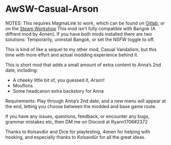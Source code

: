 # AwSW-Casual-Arson

NOTES: 
This requires MagmaLink to work, which can be found on [Gitlab](https://gitlab.com/jakzie2/awsw-magmalink), or on the [Steam Workshop](https://steamcommunity.com/sharedfiles/filedetails/?id=2594080243)
This mod isn’t fully compatible with Bangok (A diffrent mod by 4onen). If you have both mods installed there are two solutions: Temporarily, uninstall Bangok, or set the NSFW toggle to off.


This is kind of like a sequel to my other mod, Casual Vandalism, but this time with more effort and actual modding experience behind it.

This is short mod that adds a small amount of extra content to Anna’s 2nd date, including:
+ A cheeky little bit of, you guessed it, Arson!
+ Mouflons
+ Some headcanon extra backstory for Anna


Requirements: Play through Anna’s 2nd date, and a new menu will appear at the end, letting you choose between the modded and base game route.


If you have any issues, questions, feedback, or encounter any bugs, grammar mistakes etc, then DM me on Discord at Ryann1706#2372


Thanks to Kolsavdür and Dice for playtesting, 4onen for helping with hooking, and especially thanks to Kolsavdür for all the great ideas.
